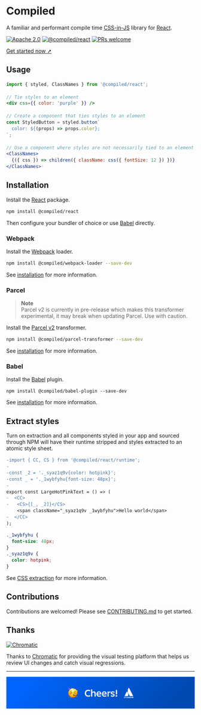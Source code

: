 # Compiled

A familiar and performant compile time [CSS-in-JS](https://reactjs.org/docs/faq-styling.html#what-is-css-in-js) library for [React](https://reactjs.org/).

[![Apache 2.0](https://img.shields.io/badge/license-Apache%202.0-blue.svg?style=flat-square)](./LICENSE)
[![@compiled/react](https://img.shields.io/npm/v/@compiled/react?style=flat-square)](https://www.npmjs.com/package/@compiled/react)
[![PRs welcome](https://img.shields.io/badge/PRs-welcome-brightgreen.svg?style=flat-square)](./CONTRIBUTING.md)

[Get started now ➚](https://compiledcssinjs.com/docs/installation)

## Usage

<!-- prettier-ignore -->
```jsx
import { styled, ClassNames } from '@compiled/react';

// Tie styles to an element
<div css={{ color: 'purple' }} />

// Create a component that ties styles to an element
const StyledButton = styled.button`
  color: ${(props) => props.color};
`;

// Use a component where styles are not necessarily tied to an element
<ClassNames>
  {({ css }) => children({ className: css({ fontSize: 12 }) })}
</ClassNames>
```

## Installation

Install the [React](https://reactjs.org/) package.

```bash
npm install @compiled/react
```

Then configure your bundler of choice or use [Babel](https://babeljs.io/docs/en/config-files) directly.

### Webpack

Install the [Webpack](https://webpack.js.org) loader.

```bash
npm install @compiled/webpack-loader --save-dev
```

See [installation](https://compiledcssinjs.com/docs/installation#webpack) for more information.

### Parcel

> **Note** <br /> Parcel v2 is currently in pre-release which makes this transformer experimental, it may break when updating Parcel. Use with caution.

Install the [Parcel v2](https://v2.parceljs.org/) transformer.

```bash
npm install @compiled/parcel-transformer --save-dev
```

See [installation](https://compiledcssinjs.com/docs/installation#parcel) for more information.

### Babel

Install the [Babel](https://babeljs.io/) plugin.

```
npm install @compiled/babel-plugin --save-dev
```

See [installation](https://compiledcssinjs.com/docs/installation#babel) for more information.

## Extract styles

Turn on extraction and all components styled in your app and sourced through NPM will have their runtime stripped and styles extracted to an atomic style sheet.

```diff
-import { CC, CS } from '@compiled/react/runtime';
-
-const _2 = '._syaz1q9v{color: hotpink}';
-const _ = '._1wybfyhu{font-size: 48px}';
-
export const LargeHotPinkText = () => (
-  <CC>
-   <CS>{[_, _2]}</CS>
    <span className="_syaz1q9v _1wybfyhu">Hello world</span>
-  </CC>
);
```

```css
._1wybfyhu {
  font-size: 48px;
}
._syaz1q9v {
  color: hotpink;
}
```

See [CSS extraction](https://compiledcssinjs.com/docs/css-extraction-webpack) for more information.

## Contributions

Contributions are welcomed!
Please see [CONTRIBUTING.md](./CONTRIBUTING.md) to get started.

## Thanks

<a href="https://www.chromatic.com/"><img src="https://user-images.githubusercontent.com/321738/84662277-e3db4f80-af1b-11ea-88f5-91d67a5e59f6.png" width="153" height="30" alt="Chromatic" /></a>

Thanks to [Chromatic](https://www.chromatic.com/) for providing the visual testing platform that helps us review UI changes and catch visual regressions.

<hr />

[![Atlassian](https://raw.githubusercontent.com/atlassian-internal/oss-assets/master/banner-cheers-light.png)](https://atlassian.com)
